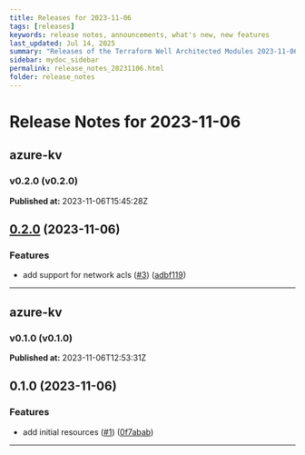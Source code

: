 ```yaml
---
title: Releases for 2023-11-06
tags: [releases]
keywords: release notes, announcements, what's new, new features
last_updated: Jul 14, 2025
summary: "Releases of the Terraform Well Architected Modules 2023-11-06"
sidebar: mydoc_sidebar
permalink: release_notes_20231106.html
folder: release_notes
---
```


# Release Notes for 2023-11-06

## azure-kv
### v0.2.0 (v0.2.0)
**Published at:** 2023-11-06T15:45:28Z

## [0.2.0](https://github.com/CloudNationHQ/terraform-azure-kv/compare/v0.1.0...v0.2.0) (2023-11-06)


### Features

* add support for network acls ([#3](https://github.com/CloudNationHQ/terraform-azure-kv/issues/3)) ([adbf119](https://github.com/CloudNationHQ/terraform-azure-kv/commit/adbf11935909b3086c68fb1936ed5a80257ed09b))

---

## azure-kv
### v0.1.0 (v0.1.0)
**Published at:** 2023-11-06T12:53:31Z

## 0.1.0 (2023-11-06)


### Features

* add initial resources ([#1](https://github.com/CloudNationHQ/terraform-azure-kv/issues/1)) ([0f7abab](https://github.com/CloudNationHQ/terraform-azure-kv/commit/0f7abab35234bfd3bbc1871cbf8ee99199e5c431))

---

